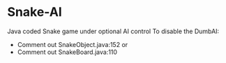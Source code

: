 # Snake-AI
Java coded Snake game under optional AI control
To disable the DumbAI:
 - Comment out SnakeObject.java:152 or
 - Comment out SnakeBoard.java:110
